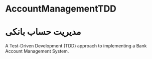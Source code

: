 # AccountManagementTDD
# مدیریت حساب بانکی

A Test-Driven Development (TDD) approach to implementing a Bank Account Management System.
